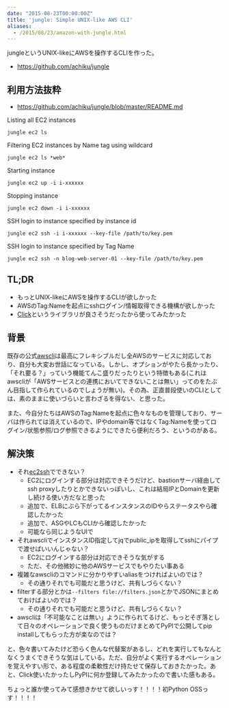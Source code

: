 ```yaml
---
date: "2015-08-23T00:00:00Z"
title: 'jungle: Simple UNIX-like AWS CLI'
aliases:
  - /2015/08/23/amazon-with-jungle.html
---
```


jungleというUNIX-likeにAWSを操作するCLIを作った。

- https://github.com/achiku/jungle


## 利用方法抜粋

- https://github.com/achiku/jungle/blob/master/README.md

Listing all EC2 instances

```
jungle ec2 ls
```

Filtering EC2 instances by Name tag using wildcard

```
jungle ec2 ls *web*
```

Starting instance

```
jungle ec2 up -i i-xxxxxx
```

Stopping instance

```
jungle ec2 down -i i-xxxxxx
```

SSH login to instance specified by instance id

```
jungle ec2 ssh -i i-xxxxxx --key-file /path/to/key.pem
```

SSH login to instance specified by Tag Name

```
jungle ec2 ssh -n blog-web-server-01 --key-file /path/to/key.pem
```

## TL;DR
- もっとUNIX-likeにAWSを操作するCLIが欲しかった
- AWSのTag:Nameを起点にsshログイン/情報取得できる機構が欲しかった
- [Click](https://github.com/mitsuhiko/click)というライブラリが良さそうだったから使ってみたかった

## 背景
既存の公式[awscli](https://github.com/aws/aws-cli)は最高にフレキシブルだし全AWSのサービスに対応しており、自分も大変お世話になっている。しかし、オプションがやたら長かったり、「それ要る？」っていう機能てんこ盛りだったりという特徴もある(これはawscliが「AWSサービスとの連携においてできないことは無い」ってのをたぶん目指して作られているのでしょうが無い)。その為、正直普段使いのCLIとしては、素のままに使いづらいと言わざるを得ない、と思った。

また、今自分たちはAWSのTag:Nameを起点に色々なものを管理しており、サーバは作られては消えているので、IPやdomain等ではなくTag:Nameを使ってログイン/状態参照/ログ参照できるようにできたら便利だろう、というのがある。


## 解決策
- それ[ec2ssh](https://github.com/mirakui/ec2ssh)でできない？
    * EC2にログインする部分は対応できそうだけど、bastionサーバ経由してssh proxyしたりとかできないっぽいし、これは結局IPとDomainを更新し続ける使い方だなと思った
    * 追加で、ELBにぶら下がってるインスタンスのIDやらステータスやら確認したかった
    * 追加で、ASGやLCもCLIから確認したかった
    * 可能なら同じようなUIで
- それawscliでインスタンスID指定してjqでpublic_ipを取得してsshにパイプで渡せばいいんじゃない？
    * EC2にログインする部分は対応できそうな気がする
    * ただ、その他微妙に他のAWSサービスでもやりたい事ある
- 複雑なawscliのコマンドに分かりやすいaliasをつければよいのでは？
    * その通りそれでも可能だと思うけど、共有しづらくない？
- filterする部分とかは```--filters file://filters.json```とかでJSONにまとめておけばよいのでは？
    * その通りそれでも可能だと思うけど、共有しづらくない？
- awscliは「不可能なことは無い」ように作られてるけど、もっとそぎ落として日々のオペレーションで良く使うものだけまとめてPyPIで公開してpip installしてもらった方が楽なのでは？

と、色々書いてみたけど恐らく色んな代替案があるし、どれを実行してもなんとなくうまくできそうな気はしている。ただ、自分がよく実行するオペレーションを覚えやすい形で、ある程度の柔軟性だけ持たせて保存しておきたかった。あと、Click使いたかったしPyPIに何か登録してみたかったので書いた感もある。

ちょっと誰か使ってみて感想きかせて欲しいっす！！！！初Python OSSっす！！！！
